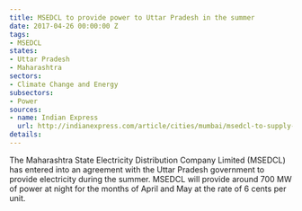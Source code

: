 ```yaml
---
title: MSEDCL to provide power to Uttar Pradesh in the summer
date: 2017-04-26 00:00:00 Z
tags:
- MSEDCL
states:
- Uttar Pradesh
- Maharashtra
sectors:
- Climate Change and Energy
subsectors:
- Power
sources:
- name: Indian Express
  url: http://indianexpress.com/article/cities/mumbai/msedcl-to-supply-power-to-uttar-pradesh-for-two-months-4623013/
details: 
---
```


The Maharashtra State Electricity Distribution Company Limited (MSEDCL) has entered into an agreement with the Uttar Pradesh government to provide electricity during the summer. MSEDCL will provide around 700 MW of power at night for the months of April and May at the rate of 6 cents per unit.
